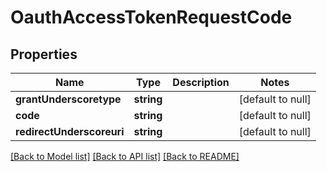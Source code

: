 # OauthAccessTokenRequestCode

## Properties
Name | Type | Description | Notes
------------ | ------------- | ------------- | -------------
**grantUnderscoretype** | **string** |  | [default to null]
**code** | **string** |  | [default to null]
**redirectUnderscoreuri** | **string** |  | [default to null]

[[Back to Model list]](../README.md#documentation-for-models) [[Back to API list]](../README.md#documentation-for-api-endpoints) [[Back to README]](../README.md)


